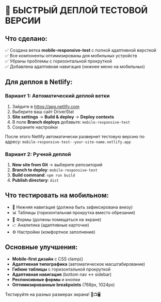 # 🚀 БЫСТРЫЙ ДЕПЛОЙ ТЕСТОВОЙ ВЕРСИИ

## Что сделано:
✅ Создана ветка **mobile-responsive-test** с полной адаптивной версткой  
✅ Все компоненты оптимизированы для мобильных устройств  
✅ Убраны проблемы с горизонтальной прокруткой  
✅ Добавлена адаптивная навигация (нижнее меню на мобильных)  

## Для деплоя в Netlify:

### Вариант 1: Автоматический деплой ветки
1. Зайдите в https://app.netlify.com
2. Выберите ваш сайт DriverStat  
3. **Site settings** → **Build & deploy** → **Deploy contexts**
4. В поле **Branch deploys** добавьте: `mobile-responsive-test`
5. Сохраните настройки

После этого Netlify автоматически развернет тестовую версию по адресу:
`mobile-responsive-test--your-site-name.netlify.app`

### Вариант 2: Ручной деплой
1. **New site from Git** → выберите репозиторий
2. **Branch to deploy**: `mobile-responsive-test`
3. **Build command**: `npm run build`  
4. **Publish directory**: `dist`

## Что тестировать на мобильном:
- 📱 Нижняя навигация (должна быть зафиксирована внизу)
- 📊 Таблицы (горизонтальная прокрутка вместо обрезания)
- 📝 Формы (должны помещаться на экране)
- 📈 Аналитика (адаптивные карточки)
- ⚙️ Настройки (комфортное заполнение)

## Основные улучшения:
- **Mobile-first дизайн** с CSS clamp()
- **Адаптивная типографика** (автоматическое масштабирование)
- **Гибкие таблицы** с горизонтальной прокруткой
- **Адаптивная навигация** (bottom nav ↔ sidebar)
- **Респонсивные формы** и кнопки
- **Оптимизированные breakpoints** (768px, 1024px)

Тестируйте на разных размерах экрана! 📱📺🖥️
